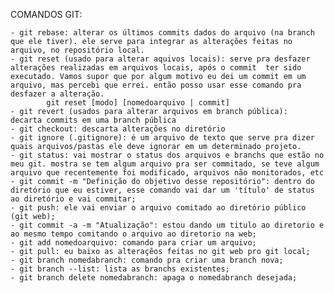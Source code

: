 COMANDOS GIT:

	- git rebase: alterar os últimos commits dados do arquivo (na branch que ele tiver). ele serve para integrar as alterações feitas no arquivo, no repositório local.
	- git reset (usado para alterar aquivos locais): serve pra desfazer alterações realizadas em arquivos locais, após o commit  ter sido executado. Vamos supor que por algum motivo eu dei um commit em um arquivo, mas percebi que errei. então posso usar esse comando pra desfazer a alteração.
			git reset [modo] [nomedoarquivo | commit]
	- git revert (usados para alterar arquivos em branch pública):  decarta commits em uma branch pública 
	- git checkout: descarta alterações no diretório 
	- git ignore (.gitignore): é um arquivo de texto que serve pra dizer quais arquivos/pastas ele deve ignorar em um determinado projeto.
	- git status: vai mostrar o status dos arquivos e branchs que estão no meu git. mostra se tem algum arquivo pra ser commitado, se teve algum arquivo que recentemente foi modificado, arquivos não monitorados, etc
	- git commit -m "Definição do objetivo desse repositório": dentro do diretório que eu estiver, esse comando vai dar um 'título' de status ao diretório e vai commitar;
	- git push: ele vai enviar o arquivo comitado ao diretório público (git web);
	- git commit -a -m "Atualização": estou dando um titulo ao diretorio e ao mesmo tempo comitando o arquivo ao diretorio na web;
	- git add nomedoarquivo: comando para criar um arquivo;
	- git pull: eu baixo as alteraçẽos feitas no git web pro git local;
	- git branch nomedabranch: comando pra criar uma branch nova;
	- git branch --list: lista as branchs existentes;
	- git branch delete nomedabranch: apaga o nomedabranch desejada;